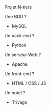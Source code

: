 Projet N-tiers

Une BDD ?
- MySQL

Un back-end ?
- Python

Un serveur Web ?
- Apache

Un front-end ?
- HTML / CSS / JS

Un hotel ?
- Trivago
